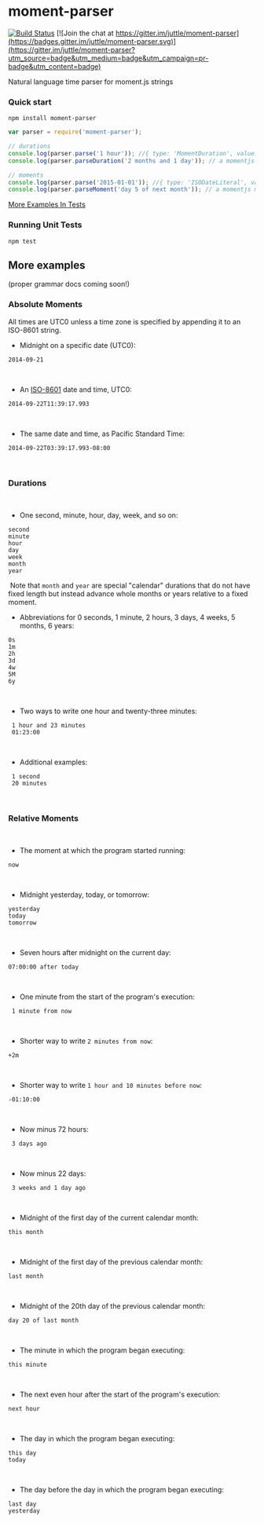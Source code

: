 # moment-parser

[![Build Status](https://travis-ci.org/juttle/moment-parser.svg)](https://travis-ci.org/juttle/moment-parser)
[![Join the chat at https://gitter.im/juttle/moment-parser](https://badges.gitter.im/juttle/moment-parser.svg)](https://gitter.im/juttle/moment-parser?utm_source=badge&utm_medium=badge&utm_campaign=pr-badge&utm_content=badge)

Natural language time parser for moment.js strings

### Quick start

```npm install moment-parser```

```js
var parser = require('moment-parser');

// durations
console.log(parser.parse('1 hour')); //{ type: 'MomentDuration', value: 1, unit: 'hour' }
console.log(parser.parseDuration('2 months and 1 day')); // a momentjs duration of { days: 1, months: 2 }

// moments
console.log(parser.parse('2015-01-01')); //{ type: 'ISODateLiteral', value: '2015-01-01T00:00:00' }
console.log(parser.parseMoment('day 5 of next month')); // a momentjs moment at the start of next month plus 4 days
```


[More Examples In Tests](test/)


### Running Unit Tests

```npm test```


## More examples
(proper grammar docs coming soon!)

### Absolute Moments

All times are UTC0 unless a time zone is specified by appending it to
an ISO-8601 string.  ​ ​

-  Midnight on a specific date (UTC0):
```
2014-09-21
```
​
-  An [ISO-8601](http://en.wikipedia.org/wiki/ISO_8601) date and time, UTC0:
```
2014-09-22T11:39:17.993
```
​
-  The same date and time, as Pacific Standard Time:
```
2014-09-22T03:39:17.993-08:00
```
​
### Durations
​
-  One second, minute, hour, day, week, and so on:
```
second
minute
hour
day
week
month
year
```
​
Note that `month` and `year` are special "calendar" durations that do
not have fixed length but instead advance whole months or years relative
to a fixed moment.
​
-  Abbreviations for 0 seconds, 1 minute, 2 hours, 3 days, 4 weeks, 5
months, 6 years:
```
0s
1m
2h
3d
4w
5M
6y
```
​
-  Two ways to write one hour and twenty-three minutes:
```
 1 hour and 23 minutes
 01:23:00
```
​
-  Additional examples:
```
 1 second
 20 minutes
```
​
### Relative Moments
​
-  The moment at which the program started running:
```
now
```
​
-  Midnight yesterday, today, or tomorrow:
```
yesterday
today
tomorrow
```
​
-  Seven hours after midnight on the current day:
```
07:00:00 after today
```
​
-  One minute from the start of the program's execution:
```
 1 minute from now
```
​
-  Shorter way to write `2 minutes from now`:
```
+2m
```
​
-  Shorter way to write `1 hour and 10 minutes before now`:
```
-01:10:00
```
​
-  Now minus 72 hours:
```
 3 days ago
```
​
-  Now minus 22 days:
```
 3 weeks and 1 day ago
```
​
-  Midnight of the first day of the current calendar month:
```
this month
```
​
-  Midnight of the first day of the previous calendar month:
```
last month
```
​
-  Midnight of the 20th day of the previous calendar month:
```
day 20 of last month
```
​
-  The minute in which the program began executing:
```
this minute
```
​
-  The next even hour after the start of the program's execution:
```
next hour
```
​
-  The day in which the program began executing:
```
this day
today
```
​
-  The day before the day in which the program began executing:
```
last day
yesterday
```
​
